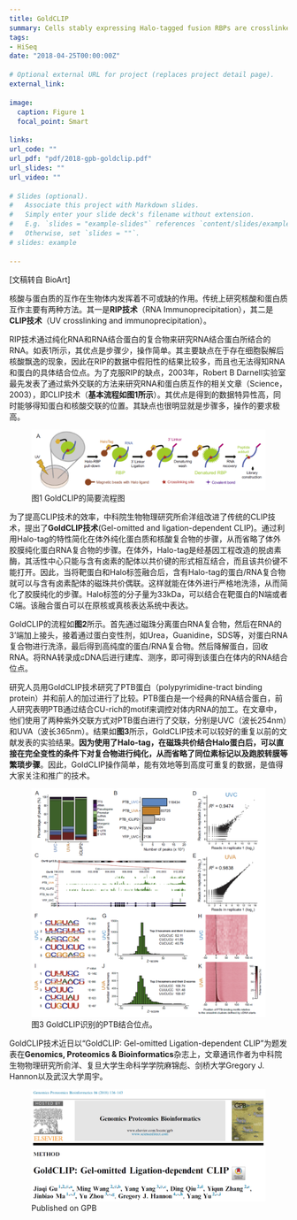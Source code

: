 ```yaml
---
title: GoldCLIP
summary: Cells stably expressing Halo-tagged fusion RBPs are crosslinked by UV irradiation.
tags:
- HiSeq
date: "2018-04-25T00:00:00Z"

# Optional external URL for project (replaces project detail page).
external_link: 

image:
  caption: Figure 1
  focal_point: Smart

links:
url_code: ""
url_pdf: "pdf/2018-gpb-goldclip.pdf"
url_slides: ""
url_video: ""

# Slides (optional).
#   Associate this project with Markdown slides.
#   Simply enter your slide deck's filename without extension.
#   E.g. `slides = "example-slides"` references `content/slides/example-slides.md`.
#   Otherwise, set `slides = ""`.
# slides: example

---
```



[文稿转自 BioArt]


核酸与蛋白质的互作在生物体内发挥着不可或缺的作用。传统上研究核酸和蛋白质互作主要有两种方法。其一是**RIP技术**（RNA Immunoprecipitation），其二是**CLIP技术**（UV crosslinking and immunoprecipitation）。

RIP技术通过纯化RNA和RNA结合蛋白的复合物来研究RNA结合蛋白所结合的RNA。如表1所示，其优点是步骤少，操作简单。其主要缺点在于存在细胞裂解后核酸飘逸的现象，因此在RIP的数据中假阳性的结果比较多，而且也无法得知RNA和蛋白的具体结合位点。为了克服RIP的缺点，2003年，Robert B Darnell实验室最先发表了通过紫外交联的方法来研究RNA和蛋白质互作的相关文章（Science，2003），即CLIP技术（**基本流程如图1所示**）。其优点是得到的数据特异性高，同时能够得知蛋白和核酸交联的位置。其缺点也很明显就是步骤多，操作的要求极高。


<figure class="image">
  <img src="./20180425-goldclip-fig1.png" alt="figure 1">
  <figcaption>图1 GoldCLIP的简要流程图</figcaption>
</figure>


为了提高CLIP技术的效率，中科院生物物理研究所俞洋组改进了传统的CLIP技术，提出了**GoldCLIP技术**(Gel-omitted and ligation-dependent CLIP)。通过利用Halo-tag的特性简化在体外纯化蛋白质和核酸复合物的步骤，从而省略了体外胶膜纯化蛋白RNA复合物的步骤。在体外，Halo-tag是经基因工程改造的脱卤素酶，其活性中心只能与含有卤素的配体以共价键的形式相互结合，而且该共价键不能打开。因此，当将靶蛋白和Halo标签融合后，含有Halo-tag的蛋白/RNA复合物就可以与含有卤素配体的磁珠共价偶联。这样就能在体外进行严格地洗涤，从而简化了胶膜纯化的步骤。Halo标签的分子量为33kDa，可以结合在靶蛋白的N端或者C端。该融合蛋白可以在原核或真核表达系统中表达。

GoldCLIP的流程如**图2**所示。首先通过磁珠分离蛋白RNA复合物，然后在RNA的3’端加上接头，接着通过蛋白变性剂，如Urea，Guanidine，SDS等，对蛋白RNA复合物进行洗涤，最后得到高纯度的蛋白/RNA复合物。然后降解蛋白，回收RNA。将RNA转录成cDNA后进行建库、测序，即可得到该蛋白在体内的RNA结合位点。


研究人员用GoldCLIP技术研究了PTB蛋白（polypyrimidine-tract binding protein）并和前人的加过进行了比较。PTB蛋白是一个经典的RNA结合蛋白，前人研究表明PTB通过结合CU-rich的motif来调控对体内RNA的加工。在文章中，他们使用了两种紫外交联方式对PTB蛋白进行了交联，分别是UVC（波长254nm）和UVA（波长365nm）。结果如**图3**所示，GoldCLIP技术可以较好的重复以前的文献发表的实验结果。**因为使用了Halo-tag，在磁珠共价结合Halo蛋白后，可以直接在完全变性的条件下对复合物进行纯化，从而省略了同位素标记以及跑胶转膜等繁琐步骤**。因此，GoldCLIP操作简单，能有效地等到高度可重复的数据，是值得大家关注和推广的技术。


<figure class="image">
  <img src="./20180425-goldclip-fig3.png" alt="figure 3">
  <figcaption>图3 GoldCLIP识别的PTB结合位点。</figcaption>
</figure>


GoldCLIP技术近日以“GoldCLIP: Gel-omitted Ligation-dependent CLIP”为题发表在**Genomics, Proteomics & Bioinformatics**杂志上，文章通讯作者为中科院生物物理研究所俞洋、复旦大学生命科学学院麻锦彪、剑桥大学Gregory J. Hannon以及武汉大学周宇。


<figure class="image">
  <img src="./20180425-goldclip-title.png" alt="figure title">
  <figcaption>Published on GPB</figcaption>
</figure>



